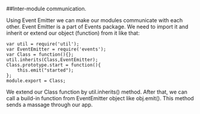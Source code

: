 ##Inter-module communication.

Using Event Emitter we can make our modules communicate with each other. Event Emitter is a part of Events package. We need to import it and inherit or extend our object (function) from it like that:

    var util = require('util');
    var EventEmitter = require('events');
    var Class = function(){};
    util.inherits(Class,EventEmitter);
    Class.prototype.start = function(){
        this.emit("started");
    };
    module.export = Class;

We extend our Class function by util.inherits() method.
After that, we can call a build-in function from EventEmitter object like obj.emit().
This method sends a massage through our app.
